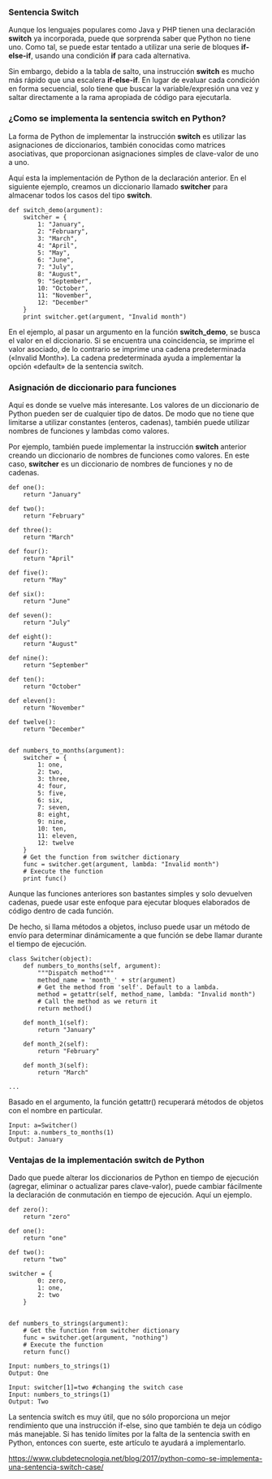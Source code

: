  

### Sentencia Switch

Aunque los lenguajes populares como Java y PHP tienen una declaración **switch** ya incorporada, puede que sorprenda saber que Python no tiene uno. Como tal, se puede estar tentado a utilizar una serie de  bloques **if-else-if**, usando una condición **if** para cada alternativa.

Sin embargo, debido a la tabla de salto, una instrucción **switch** es mucho más rápido que una escalera **if-else-if**. En lugar de evaluar cada condición en forma secuencial, solo tiene que  buscar la variable/expresión una vez y saltar directamente a la rama  apropiada de código para ejecutarla.

### ¿Como se implementa la sentencia switch en Python?

La forma de Python de implementar la instrucción **switch** es utilizar las asignaciones de diccionarios, también conocidas como  matrices asociativas, que proporcionan asignaciones simples de  clave-valor de uno a uno.

Aquí esta la implementación de Python de la declaración anterior. En el siguiente ejemplo, creamos un diccionario llamado **switcher** para almacenar todos los casos del tipo **switch**.
```
def switch_demo(argument):
    switcher = {
        1: "January",
        2: "February",
        3: "March",
        4: "April",
        5: "May",
        6: "June",
        7: "July",
        8: "August",
        9: "September",
        10: "October",
        11: "November",
        12: "December"
    }
    print switcher.get(argument, "Invalid month")
```
En el ejemplo, al pasar un argumento en la función **switch_demo**, se busca el valor en el diccionario. Si se encuentra una coincidencia,  se imprime el valor asociado, de lo contrario se imprime una cadena  predeterminada («Invalid Month»). La cadena predeterminada ayuda a  implementar la opción «default» de la sentencia switch.

### Asignación de diccionario para funciones

Aquí es donde se vuelve más interesante. Los valores de un diccionario de  Python pueden ser de cualquier tipo de datos. De modo que no tiene que  limitarse a utilizar constantes (enteros, cadenas), también puede  utilizar nombres de funciones y lambdas como valores.

Por ejemplo, también puede implementar la instrucción **switch** anterior creando un diccionario de nombres de funciones como valores. En este caso, **switcher** es un diccionario de nombres de funciones y no de cadenas.
```
def one():
    return "January"
 
def two():
    return "February"
 
def three():
    return "March"
 
def four():
    return "April"
 
def five():
    return "May"
 
def six():
    return "June"
 
def seven():
    return "July"
 
def eight():
    return "August"
 
def nine():
    return "September"
 
def ten():
    return "October"
 
def eleven():
    return "November"
 
def twelve():
    return "December"
 
 
def numbers_to_months(argument):
    switcher = {
        1: one,
        2: two,
        3: three,
        4: four,
        5: five,
        6: six,
        7: seven,
        8: eight,
        9: nine,
        10: ten,
        11: eleven,
        12: twelve
    }
    # Get the function from switcher dictionary
    func = switcher.get(argument, lambda: "Invalid month")
    # Execute the function
    print func()
```
Aunque las funciones anteriores son bastantes simples y solo devuelven  cadenas, puede usar este enfoque para ejecutar bloques elaborados de  código dentro de cada función.

De hecho, si llama métodos a  objetos, incluso puede usar un método de envío para determinar  dinámicamente a que función se debe llamar durante el tiempo de  ejecución.
```
class Switcher(object):
    def numbers_to_months(self, argument):
        """Dispatch method"""
        method_name = 'month_' + str(argument)
        # Get the method from 'self'. Default to a lambda.
        method = getattr(self, method_name, lambda: "Invalid month")
        # Call the method as we return it
        return method()
 
    def month_1(self):
        return "January"
 
    def month_2(self):
        return "February"
 
    def month_3(self):
        return "March"
 
...
```
Basado en el argumento, la función getattr() recuperará métodos de objetos con el nombre en particular.
```
Input: a=Switcher()
Input: a.numbers_to_months(1)
Output: January
```

### Ventajas de la implementación switch de Python
Dado que puede alterar los diccionarios de Python en tiempo de ejecución  (agregar, eliminar o actualizar pares clave-valor), puede cambiar  fácilmente la declaración de conmutación en tiempo de ejecución. Aquí un ejemplo.
```
def zero():
    return "zero"
 
def one():
    return "one"
 
def two():
    return "two"
 
switcher = {
        0: zero,
        1: one,
        2: two
    }
 
 
def numbers_to_strings(argument):
    # Get the function from switcher dictionary
    func = switcher.get(argument, "nothing")
    # Execute the function
    return func()
 
Input: numbers_to_strings(1)
Output: One
 
Input: switcher[1]=two #changing the switch case
Input: numbers_to_strings(1)
Output: Two
```
La sentencia switch es muy útil, que no sólo proporciona un mejor  rendimiento que una instrucción if-else, sino que también te deja un  código más manejable. Si has tenido límites por la falta de la sentencia swith en Python, entonces con suerte, este artículo te ayudará a  implementarlo.

https://www.clubdetecnologia.net/blog/2017/python-como-se-implementa-una-sentencia-switch-case/